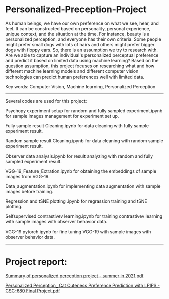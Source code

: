 # Personalized-Preception-Project

As human beings, we have our own preference on what we see, hear, and feel. It can be constructed based on personality, personal experience, unique context, and the situation at the time. For instance, beauty is a personalized  perception, and everyone has their own criteria. Some people might prefer small dogs with lots of hairs and others might prefer bigger dogs with floppy ears. So, there is an assumption we try to research with. Are we able to capture an individual's personalized perceptual preference and predict it based on limited data using machine learning? Based on the question assumption, this project focuses on researching what and how different machine learning models and different computer vision technologies can predict human preferences well with limited data. 

Key words: Computer Vision, Machine learning, Personalized Perception

----
Several codes are used for this project:

Psychopy experiment setup for random and fully sampled experiment.ipynb for sample images management for experiment set up.


Fully sample result Cleaning.ipynb for data cleaning with fully sample experiment result.


Random sample result Cleaning.ipynb for data cleaning with random sample experiment result.


Observer data analysis.ipynb for result analyzing with random and fully sampled experiment result.


VGG-19_Feature_Extration.ipynb for obtaining the embeddings of sample images from VGG-19.


Data_augmentation.ipynb for implementing data augmentation with sample images before training.


Regression and tSNE plotting .ipynb for regrassion training and tSNE plotting.


Selfsupervised contrastivev learning.ipynb for training contrastivev learning with sample images with observer behavior data.


VGG-19 pytorch.ipynb for fine tuning VGG-19 with sample images with observer behavior data.

----

# Project report:
[Summary of personalized perception project - summer in 2021.pdf](https://github.com/eddyliao-30/Personalized-Preception-Project/files/7463304/Summary.of.personalized.perception.project.-.summer.in.2021.pdf)

[Personalized Perception_ Cat Cuteness Preference Prediction with LPIPS  - CSC-680 Final Project.pdf](https://github.com/eddyliao-30/Personalized-Preception-Project/blob/main/Personalized%20Perception_%20Cat%20Cuteness%20Preference%20Prediction%20with%20LPIPS%20%20-%20CSC-680%20Final%20Project.pdf)

